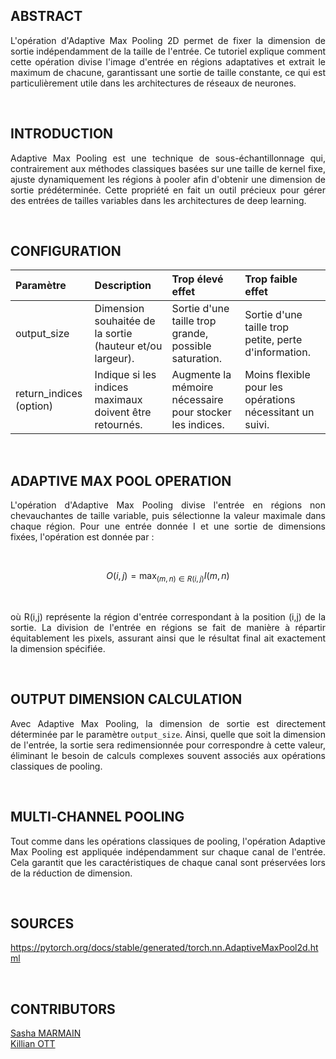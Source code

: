 ## ABSTRACT

<p align="justify">
L'opération d'Adaptive Max Pooling 2D permet de fixer la dimension de sortie indépendamment de la taille de l'entrée. Ce tutoriel explique comment cette opération divise l'image d'entrée en régions adaptatives et extrait le maximum de chacune, garantissant une sortie de taille constante, ce qui est particulièrement utile dans les architectures de réseaux de neurones.
</p>

<br>

## INTRODUCTION

<p align="justify">
Adaptive Max Pooling est une technique de sous-échantillonnage qui, contrairement aux méthodes classiques basées sur une taille de kernel fixe, ajuste dynamiquement les régions à pooler afin d'obtenir une dimension de sortie prédéterminée. Cette propriété en fait un outil précieux pour gérer des entrées de tailles variables dans les architectures de deep learning.
</p>

<br>

## CONFIGURATION

| Paramètre    | Description                                                                  | Trop élevé effet                                        | Trop faible effet                                       |
| :----------- | :--------------------------------------------------------------------------- | :------------------------------------------------------ | :------------------------------------------------------ |
| output_size  | Dimension souhaitée de la sortie (hauteur et/ou largeur).                    | Sortie d'une taille trop grande, possible saturation. | Sortie d'une taille trop petite, perte d'information.  |
| return_indices (option) | Indique si les indices maximaux doivent être retournés.         | Augmente la mémoire nécessaire pour stocker les indices.| Moins flexible pour les opérations nécessitant un suivi. |

<br>

## ADAPTIVE MAX POOL OPERATION

<p align="justify">
L'opération d'Adaptive Max Pooling divise l'entrée en régions non chevauchantes de taille variable, puis sélectionne la valeur maximale dans chaque région. Pour une entrée donnée I et une sortie de dimensions fixées, l'opération est donnée par :
</p>

<br>

$$
O(i,j)= \max_{(m,n)\in R(i,j)} I(m,n)
$$

<br>

<p align="justify">
où R(i,j) représente la région d'entrée correspondant à la position (i,j) de la sortie. La division de l'entrée en régions se fait de manière à répartir équitablement les pixels, assurant ainsi que le résultat final ait exactement la dimension spécifiée.
</p>

<br>

## OUTPUT DIMENSION CALCULATION

<p align="justify">
Avec Adaptive Max Pooling, la dimension de sortie est directement déterminée par le paramètre <code>output_size</code>. Ainsi, quelle que soit la dimension de l'entrée, la sortie sera redimensionnée pour correspondre à cette valeur, éliminant le besoin de calculs complexes souvent associés aux opérations classiques de pooling.
</p>

<br>

## MULTI‑CHANNEL POOLING

<p align="justify">
Tout comme dans les opérations classiques de pooling, l'opération Adaptive Max Pooling est appliquée indépendamment sur chaque canal de l'entrée. Cela garantit que les caractéristiques de chaque canal sont préservées lors de la réduction de dimension.
</p>

<br>

## SOURCES

https://pytorch.org/docs/stable/generated/torch.nn.AdaptiveMaxPool2d.html

<br>

## CONTRIBUTORS

[Sasha MARMAIN](https://www.linkedin.com/in/sasha-marmain-7a9645294/)  
[Killian OTT](https://www.linkedin.com/in/killian-ott/)
